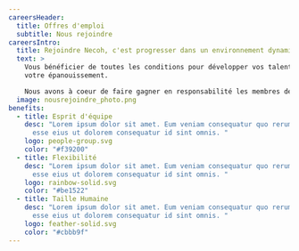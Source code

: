 ```yaml
---
careersHeader:
  title: Offres d'emploi
  subtitle: Nous rejoindre
careersIntro:
  title: Rejoindre Necoh, c'est progresser dans un environnement dynamique
  text: >
    Vous bénéficier de toutes les conditions pour développer vos talents et
    votre épanouissement.

    Nous avons à coeur de faire gagner en responsabilité les membres de notre équipe. Pour se faire la formation est au centre de notre politique RH, le partage d'expérience et l'accompagnement dans notre ADN. Chez Necoh, la qualité des relations humaines, l'ambiance au travail, l'innovation et l'autonomie sont des valeurs fortes.
  image: nousrejoindre_photo.png
benefits:
  - title: Esprit d'équipe
    desc: "Lorem ipsum dolor sit amet. Eum veniam consequatur quo rerum animi est
      esse eius ut dolorem consequatur id sint omnis. "
    logo: people-group.svg
    color: "#f39200"
  - title: Flexibilité
    desc: "Lorem ipsum dolor sit amet. Eum veniam consequatur quo rerum animi est
      esse eius ut dolorem consequatur id sint omnis. "
    logo: rainbow-solid.svg
    color: "#be1522"
  - title: Taille Humaine
    desc: "Lorem ipsum dolor sit amet. Eum veniam consequatur quo rerum animi est
      esse eius ut dolorem consequatur id sint omnis. "
    logo: feather-solid.svg
    color: "#cbbb9f"
---
```

